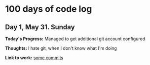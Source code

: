 # 100 days of code log

## Day 1, May 31. Sunday

**Today's Progress:** Managed to get additional git account configured

**Thoughts:** I hate git, when I don't know what I'm doing

**Link to work:** [some commits](https://github.com/ola4/100daysOfCode/commits/2a2df1450f492c2e445e2219a5a76fb94d7a32be)				
